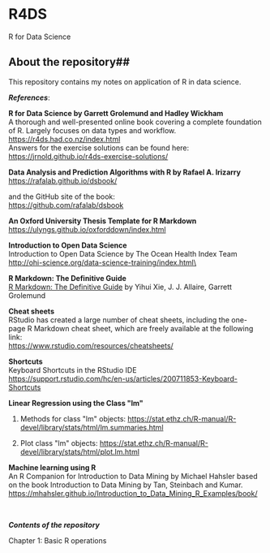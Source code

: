 # R4DS
R for Data Science

## About the repository##

This repository contains my notes on application of R in data science.

_**References**_:

**R for Data Science by Garrett Grolemund and Hadley Wickham**  
A thorough and well-presented online book covering a complete foundation of R. Largely focuses on data types and workflow.
https://r4ds.had.co.nz/index.html  
Answers for the exercise solutions can be found here:  
https://jrnold.github.io/r4ds-exercise-solutions/  


**Data Analysis and Prediction Algorithms with R by Rafael A. Irizarry**  
https://rafalab.github.io/dsbook/

and the GitHub site of the book:  
https://github.com/rafalab/dsbook


**An Oxford University Thesis Template for R Markdown**\
https://ulyngs.github.io/oxforddown/index.html

**Introduction to Open Data Science**  
Introduction to Open Data Science by The Ocean Health Index Team  
http://ohi-science.org/data-science-training/index.html\


**R Markdown: The Definitive Guide**\
[R Markdown: The Definitive Guide](https://bookdown.org/yihui/rmarkdown/) by Yihui Xie, J. J. Allaire, Garrett Grolemund



**Cheat sheets**  
RStudio has created a large number of cheat sheets, including the one-page R Markdown cheat sheet, which are freely available at the following link:  
https://www.rstudio.com/resources/cheatsheets/


**Shortcuts**  
Keyboard Shortcuts in the RStudio IDE  
https://support.rstudio.com/hc/en-us/articles/200711853-Keyboard-Shortcuts


**Linear Regression using the Class "lm"**  

1.  Methods for class "lm" objects: https://stat.ethz.ch/R-manual/R-devel/library/stats/html/lm.summaries.html   

2.  Plot class "lm" objects: https://stat.ethz.ch/R-manual/R-devel/library/stats/html/plot.lm.html  


**Machine learning using R**  
An R Companion for Introduction to Data Mining by Michael Hahsler based on the book Introduction to Data Mining by Tan, Steinbach and Kumar.  
https://mhahsler.github.io/Introduction_to_Data_Mining_R_Examples/book/


<br />

_**Contents of the repository**_

Chapter 1: Basic R operations

